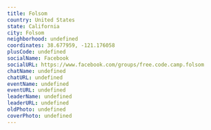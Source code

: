 ```yaml
---
title: Folsom
country: United States
state: California
city: Folsom
neighborhood: undefined
coordinates: 38.677959, -121.176058
plusCode: undefined
socialName: Facebook
socialURL: https://www.facebook.com/groups/free.code.camp.folsom
chatName: undefined
chatURL: undefined
eventName: undefined
eventURL: undefined
leaderName: undefined
leaderURL: undefined
oldPhoto: undefined
coverPhoto: undefined
---
```

